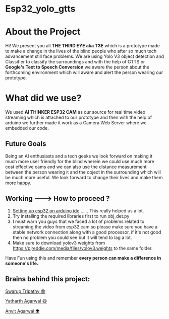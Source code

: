 # Esp32_yolo_gtts


# About the Project

Hi! We present you all **THE THIRD EYE aka T3E** which is a prototype made to make a change in the lives of the blind people who after so much tech advancement still face problems. 
We are using Yolo V3 object detection and Classifier to classify the surroundings and with the help of GTTS or **Google's Text to Speech Conversion** we aware the person about the forthcoming environment which will aware and alert the person wearing our prototype.


# What did we use?

We used **AI THINKER ESP32 CAM** as our source for real time video streaming which is attached to our prototype and then with the help of arduino we further made it work as a Camera Web Server where we embedded our code.

## Future Goals

Being an AI enthusiasts and a tech geeks we look forward on making it much more user friendly for the blind wherein we could use much more cost effective cams and we can also use the distance measurement between the person wearing it and the object in the surrounding which will be much more useful. We look forward to change their lives and make them more happy.

## Working ---> How to proceed ?

 1. [Setting up esp32 on arduino ide](https://randomnerdtutorials.com/installing-the-esp32-board-in-arduino-ide-windows-instructions/) ...... This really helped us a lot.
 2. Try installing the required libraries first to run obj_det.py
 3. I must warn you guys that we faced a lot of problems related to streaming the video from esp32 cam so please make sure you have a stable network connection along with a good processor, if it's not good then no problem you could see but it will tend to lag a lot.
 4. Make sure to download  yolov3 weights from
https://pjreddie.com/media/files/yolov3.weights to the same folder.

Have Fun using this and remember **every person can make a difference in someone's life.**

## Brains behind this project:

<a href="https://github.com/Curovearth"> Swarup Tripathy :smile: </a>

<a href="https://github.com/yatharthagr7"> Yatharth Agarwal :smile: </a>

<a href="https://github.com/anvit1618"> Anvit Agarwal 👽 </a>
